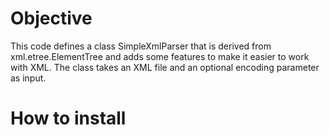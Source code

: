 # Objective

This code defines a class SimpleXmlParser that is derived from xml.etree.ElementTree and adds some features to make it easier to work with XML. The class takes an XML file and an optional encoding parameter as input. 

# How to install
